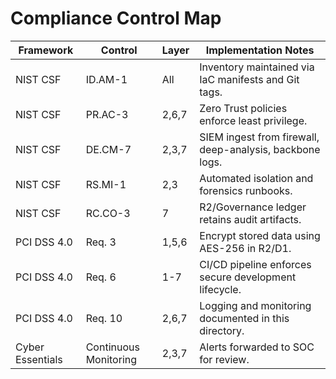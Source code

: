 # Compliance Control Map

| Framework | Control | Layer | Implementation Notes |
|-----------|---------|-------|-----------------------|
| NIST CSF | ID.AM-1 | All | Inventory maintained via IaC manifests and Git tags. |
| NIST CSF | PR.AC-3 | 2,6,7 | Zero Trust policies enforce least privilege. |
| NIST CSF | DE.CM-7 | 2,3,7 | SIEM ingest from firewall, deep-analysis, backbone logs. |
| NIST CSF | RS.MI-1 | 2,3 | Automated isolation and forensics runbooks. |
| NIST CSF | RC.CO-3 | 7 | R2/Governance ledger retains audit artifacts. |
| PCI DSS 4.0 | Req. 3 | 1,5,6 | Encrypt stored data using AES-256 in R2/D1. |
| PCI DSS 4.0 | Req. 6 | 1-7 | CI/CD pipeline enforces secure development lifecycle. |
| PCI DSS 4.0 | Req. 10 | 2,6,7 | Logging and monitoring documented in this directory. |
| Cyber Essentials | Continuous Monitoring | 2,3,7 | Alerts forwarded to SOC for review. |
